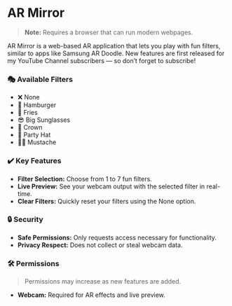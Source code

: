 # AR Mirror

> **Note:** Requires a browser that can run modern webpages.

AR Mirror is a web-based AR application that lets you play with fun filters, similar to apps like Samsung AR Doodle. New features are first released for my YouTube Channel subscribers — so don’t forget to subscribe!

### 🎭 Available Filters

- ❌ None
- 🍔 Hamburger
- 🍟 Fries
- 😎 Big Sunglasses
- 👑 Crown
- 🎉 Party Hat
- 🧔‍♂️ Mustache

### ✔️ Key Features

- **Filter Selection:** Choose from 1 to 7 fun filters.
- **Live Preview:** See your webcam output with the selected filter in real-time.
- **Clear Filters:** Quickly reset your filters using the None option.

### 🔒 Security

- **Safe Permissions:** Only requests access necessary for functionality.
- **Privacy Respect:** Does not collect or steal webcam data.

### 🛠 Permissions

> Permissions may increase as new features are added.

- **Webcam:** Required for AR effects and live preview.
